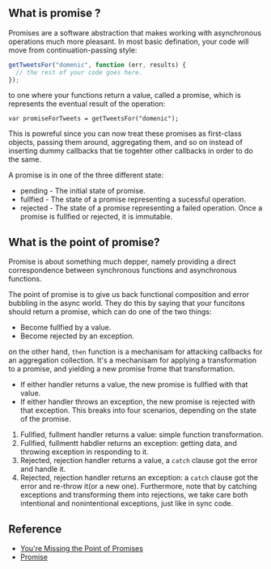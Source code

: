 ## What is promise ?
Promises are a software abstraction that makes working with asynchronous operations much more pleasant. In most basic 
defination, your code will move from continuation-passing style:
```js
getTweetsFor("domenic", function (err, results) {
  // the rest of your code goes here.
});
```
to one where your functions return a value, called a promise, which is represents the eventual result of the operation:
```
var promiseForTweets = getTweetsFor("domenic");
```
This is powreful since you can now treat these promises as first-class objects, passing them around, aggregating them, and so
on instead of inserting dummy callbacks that tie togehter other callbacks in order to do the same.

A promise is in one of the three different state:
* pending - The initial state of promise.
* fullfied - The state of a promise representing a sucessful operation.
* rejected - The state of a promise representing a failed operation.
Once a promise is fullfied or rejected, it is immutable.

## What is the point of promise?
Promise is about something much depper, namely providing a direct correspondence between synchronous functions and asynchronous
functions.

The point of promise is to give us back functional composition and error bubbling in the async world. They do this by saying
that your funcitons should return a promise, which can do one of the two things:
* Become fullfied by a value.
* Become rejected by an exception.

on the other hand, `then` function is a mechanisam for attacking callbacks for an aggregation collection. It's a mechanisam 
for applying a transformation to a promise, and yielding a new promise frome that transformation.
* If either handler returns a value, the new promise is fullfied with that value.
* If either handler throws an exception, the new promise is rejected with that exception.
This breaks into four scenarios, depending on the state of the promise.
1. Fullfied, fullment handler returns a value: simple function transformation.
2. Fullfied, fullmentt habdler returns an exception: getting data, and throwing exception in responding to it.
3. Rejected, rejection handler returns a value, a `catch` clause got the error and handle it.
4. Rejected, rejection handler returns an exception: a `catch` clause got the error and re-throw it(or a new one).
Furthermore, note that by catching exceptions and transforming them into rejections, we take care both intentional and 
nonintentional exceptions, just like in sync code.

## Reference
* [You're Missing the Point of Promises](https://blog.domenic.me/youre-missing-the-point-of-promises/)
* [Promise](https://www.promisejs.org/)


 

